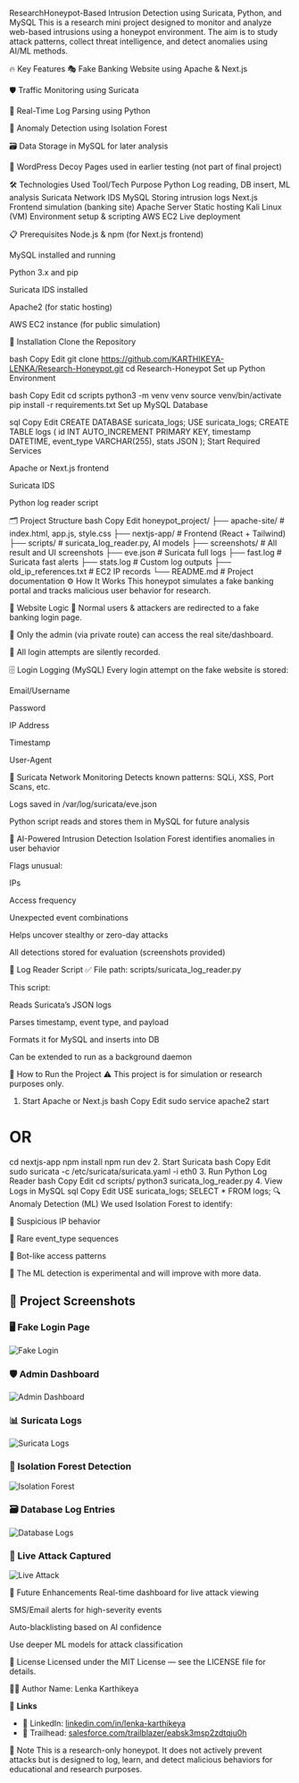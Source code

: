 ResearchHoneypot-Based Intrusion Detection using Suricata, Python, and MySQL
This is a research mini project designed to monitor and analyze web-based intrusions using a honeypot environment. The aim is to study attack patterns, collect threat intelligence, and detect anomalies using AI/ML methods.

🔥 Key Features
🎭 Fake Banking Website using Apache & Next.js

🛡️ Traffic Monitoring using Suricata

🐍 Real-Time Log Parsing using Python

🧠 Anomaly Detection using Isolation Forest

🗃️ Data Storage in MySQL for later analysis

🧪 WordPress Decoy Pages used in earlier testing (not part of final project)

🛠️ Technologies Used
Tool/Tech	Purpose
Python	Log reading, DB insert, ML analysis
Suricata	Network IDS
MySQL	Storing intrusion logs
Next.js	Frontend simulation (banking site)
Apache Server	Static hosting
Kali Linux (VM)	Environment setup & scripting
AWS EC2	Live deployment

📋 Prerequisites
Node.js & npm (for Next.js frontend)

MySQL installed and running

Python 3.x and pip

Suricata IDS installed

Apache2 (for static hosting)

AWS EC2 instance (for public simulation)

🧩 Installation
Clone the Repository

bash
Copy
Edit
git clone https://github.com/KARTHIKEYA-LENKA/Research-Honeypot.git
cd Research-Honeypot
Set up Python Environment

bash
Copy
Edit
cd scripts
python3 -m venv venv
source venv/bin/activate
pip install -r requirements.txt
Set up MySQL Database

sql
Copy
Edit
CREATE DATABASE suricata_logs;
USE suricata_logs;
CREATE TABLE logs (
    id INT AUTO_INCREMENT PRIMARY KEY,
    timestamp DATETIME,
    event_type VARCHAR(255),
    stats JSON
);
Start Required Services

Apache or Next.js frontend

Suricata IDS

Python log reader script

🗂️ Project Structure
bash
Copy
Edit
honeypot_project/
├── apache-site/           # index.html, app.js, style.css
├── nextjs-app/            # Frontend (React + Tailwind)
├── scripts/               # suricata_log_reader.py, AI models
├── screenshots/           # All result and UI screenshots
├── eve.json               # Suricata full logs
├── fast.log               # Suricata fast alerts
├── stats.log              # Custom log outputs
├── old_ip_references.txt  # EC2 IP records
└── README.md              # Project documentation
⚙️ How It Works
This honeypot simulates a fake banking portal and tracks malicious user behavior for research.

🔁 Website Logic
👤 Normal users & attackers are redirected to a fake banking login page.

🔐 Only the admin (via private route) can access the real site/dashboard.

🎯 All login attempts are silently recorded.

🗄️ Login Logging (MySQL)
Every login attempt on the fake website is stored:

Email/Username

Password

IP Address

Timestamp

User-Agent

📡 Suricata Network Monitoring
Detects known patterns: SQLi, XSS, Port Scans, etc.

Logs saved in /var/log/suricata/eve.json

Python script reads and stores them in MySQL for future analysis

🧠 AI-Powered Intrusion Detection
Isolation Forest identifies anomalies in user behavior

Flags unusual:

IPs

Access frequency

Unexpected event combinations

Helps uncover stealthy or zero-day attacks

All detections stored for evaluation (screenshots provided)

🐍 Log Reader Script
✅ File path: scripts/suricata_log_reader.py

This script:

Reads Suricata’s JSON logs

Parses timestamp, event type, and payload

Formats it for MySQL and inserts into DB

Can be extended to run as a background daemon

🚀 How to Run the Project
⚠️ This project is for simulation or research purposes only.

1. Start Apache or Next.js
bash
Copy
Edit
sudo service apache2 start
# OR
cd nextjs-app
npm install
npm run dev
2. Start Suricata
bash
Copy
Edit
sudo suricata -c /etc/suricata/suricata.yaml -i eth0
3. Run Python Log Reader
bash
Copy
Edit
cd scripts/
python3 suricata_log_reader.py
4. View Logs in MySQL
sql
Copy
Edit
USE suricata_logs;
SELECT * FROM logs;
🔍 Anomaly Detection (ML)
We used Isolation Forest to identify:

🚨 Suspicious IP behavior

🚨 Rare event_type sequences

🚨 Bot-like access patterns

🧪 The ML detection is experimental and will improve with more data.

## 📸 Project Screenshots

### 🖥️ Fake Login Page
![Fake Login](SCREENSHOTS/01_fake_login.png)

### 🛡️ Admin Dashboard
![Admin Dashboard](SCREENSHOTS/02_admin_dashboard.png)

### 📊 Suricata Logs
![Suricata Logs](SCREENSHOTS/03_suricata_logs.png)

### 🤖 Isolation Forest Detection
![Isolation Forest](SCREENSHOTS/04_isolation_forest.png)

### 🗃️ Database Log Entries
![Database Logs](SCREENSHOTS/05_db_logs.png)

### 🔴 Live Attack Captured
![Live Attack](SCREENSHOTS/06_live_attack.png)


🚧 Future Enhancements
 Real-time dashboard for live attack viewing

 SMS/Email alerts for high-severity events

 Auto-blacklisting based on AI confidence

 Use deeper ML models for attack classification

📄 License
Licensed under the MIT License — see the LICENSE file for details.

🙋‍♂️ Author
Name: Lenka Karthikeya


🔗 **Links**

- 🔹 LinkedIn: [linkedin.com/in/lenka-karthikeya](https://www.linkedin.com/in/lenka-karthikeya)
- 🔹 Trailhead: [salesforce.com/trailblazer/eabsk3msp2zdtqju0h](https://www.salesforce.com/trailblazer/eabsk3msp2zdtqju0h)



📢 Note
This is a research-only honeypot. It does not actively prevent attacks but is designed to log, learn, and detect malicious behaviors for educational and research purposes.

